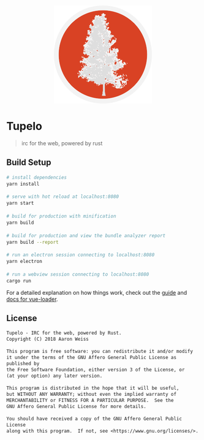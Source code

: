 <p align="center"><img src="https://raw.githubusercontent.com/aatxe/Tupelo/master/logo/tupelo.png" width="256px"></p>

# Tupelo

> irc for the web, powered by rust

## Build Setup

``` bash
# install dependencies
yarn install

# serve with hot reload at localhost:8080
yarn start

# build for production with minification
yarn build

# build for production and view the bundle analyzer report
yarn build --report

# run an electron session connecting to localhost:8080
yarn electron

# run a webview session connecting to localhost:8080
cargo run
```

For a detailed explanation on how things work, check out the [guide](http://vuejs-templates.github.io/webpack/) and [docs for vue-loader](http://vuejs.github.io/vue-loader).

## License

```
Tupelo - IRC for the web, powered by Rust.
Copyright (C) 2018 Aaron Weiss

This program is free software: you can redistribute it and/or modify
it under the terms of the GNU Affero General Public License as published by
the Free Software Foundation, either version 3 of the License, or
(at your option) any later version.

This program is distributed in the hope that it will be useful,
but WITHOUT ANY WARRANTY; without even the implied warranty of
MERCHANTABILITY or FITNESS FOR A PARTICULAR PURPOSE.  See the
GNU Affero General Public License for more details.

You should have received a copy of the GNU Affero General Public License
along with this program.  If not, see <https://www.gnu.org/licenses/>.
```
